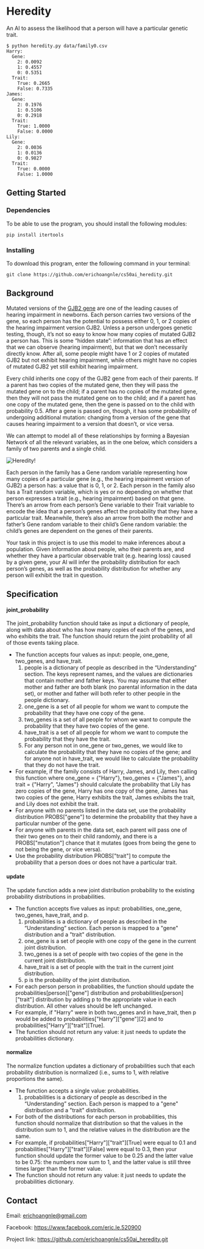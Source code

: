 # Heredity

An AI to assess the likelihood that a person will have a particular genetic trait.

```
$ python heredity.py data/family0.csv
Harry:
  Gene:
    2: 0.0092
    1: 0.4557
    0: 0.5351
  Trait:
    True: 0.2665
    False: 0.7335
James:
  Gene:
    2: 0.1976
    1: 0.5106
    0: 0.2918
  Trait:
    True: 1.0000
    False: 0.0000
Lily:
  Gene:
    2: 0.0036
    1: 0.0136
    0: 0.9827
  Trait:
    True: 0.0000
    False: 1.0000
```

## Getting Started

### Dependencies

To be able to use the program, you should install the following modules:

```
pip install itertools
```

### Installing

To download this program, enter the following command in your terminal:
```
git clone https://github.com/erichoangnle/cs50ai_heredity.git
```

## Background

Mutated versions of the [GJB2 gene](https://www.ncbi.nlm.nih.gov/pmc/articles/PMC1285178/) are one of the leading causes of hearing impairment in newborns. Each person carries two versions of the gene, so each person has the potential to possess either 0, 1, or 2 copies of the hearing impairment version GJB2. Unless a person undergoes genetic testing, though, it’s not so easy to know how many copies of mutated GJB2 a person has. This is some “hidden state”: information that has an effect that we can observe (hearing impairment), but that we don’t necessarily directly know. After all, some people might have 1 or 2 copies of mutated GJB2 but not exhibit hearing impairment, while others might have no copies of mutated GJB2 yet still exhibit hearing impairment.

Every child inherits one copy of the GJB2 gene from each of their parents. If a parent has two copies of the mutated gene, then they will pass the mutated gene on to the child; if a parent has no copies of the mutated gene, then they will not pass the mutated gene on to the child; and if a parent has one copy of the mutated gene, then the gene is passed on to the child with probability 0.5. After a gene is passed on, though, it has some probability of undergoing additional mutation: changing from a version of the gene that causes hearing impairment to a version that doesn’t, or vice versa.

We can attempt to model all of these relationships by forming a Bayesian Network of all the relevant variables, as in the one below, which considers a family of two parents and a single child.

![Heredity!](https://cs50.harvard.edu/ai/2020/projects/2/heredity/images/gene_network.png "Heredity")

Each person in the family has a Gene random variable representing how many copies of a particular gene (e.g., the hearing impairment version of GJB2) a person has: a value that is 0, 1, or 2. Each person in the family also has a Trait random variable, which is yes or no depending on whether that person expresses a trait (e.g., hearing impairment) based on that gene. There’s an arrow from each person’s Gene variable to their Trait variable to encode the idea that a person’s genes affect the probability that they have a particular trait. Meanwhile, there’s also an arrow from both the mother and father’s Gene random variable to their child’s Gene random variable: the child’s genes are dependent on the genes of their parents.

Your task in this project is to use this model to make inferences about a population. Given information about people, who their parents are, and whether they have a particular observable trait (e.g. hearing loss) caused by a given gene, your AI will infer the probability distribution for each person’s genes, as well as the probability distribution for whether any person will exhibit the trait in question.

## Specification

#### joint_probability

The joint_probability function should take as input a dictionary of people, along with data about who has how many copies of each of the genes, and who exhibits the trait. The function should return the joint probability of all of those events taking place.

 * The function accepts four values as input: people, one_gene, two_genes, and have_trait.
    1. people is a dictionary of people as described in the “Understanding” section. The keys represent names, and the values are dictionaries that contain mother and father keys. You may assume that either mother and father are both blank (no parental information in the data set), or mother and father will both refer to other people in the people dictionary.
    2. one_gene is a set of all people for whom we want to compute the probability that they have one copy of the gene.
    3. two_genes is a set of all people for whom we want to compute the probability that they have two copies of the gene.
    4. have_trait is a set of all people for whom we want to compute the probability that they have the trait.
    5. For any person not in one_gene or two_genes, we would like to calculate the probability that they have no copies of the gene; and for anyone not in have_trait, we would like to calculate the probability that they do not have the trait.
 * For example, if the family consists of Harry, James, and Lily, then calling this function where one_gene = {"Harry"}, two_genes = {"James"}, and trait = {"Harry", "James"} should calculate the probability that Lily has zero copies of the gene, Harry has one copy of the gene, James has two copies of the gene, Harry exhibits the trait, James exhibits the trait, and Lily does not exhibit the trait.
 * For anyone with no parents listed in the data set, use the probability distribution PROBS["gene"] to determine the probability that they have a particular number of the gene.
 * For anyone with parents in the data set, each parent will pass one of their two genes on to their child randomly, and there is a PROBS["mutation"] chance that it mutates (goes from being the gene to not being the gene, or vice versa).
 * Use the probability distribution PROBS["trait"] to compute the probability that a person does or does not have a particular trait.
 
#### update

The update function adds a new joint distribution probability to the existing probability distributions in probabilities.

 * The function accepts five values as input: probabilities, one_gene, two_genes, have_trait, and p.
    1. probabilities is a dictionary of people as described in the “Understanding” section. Each person is mapped to a "gene" distribution and a "trait" distribution.
    2. one_gene is a set of people with one copy of the gene in the current joint distribution.
    3. two_genes is a set of people with two copies of the gene in the current joint distribution.
    4. have_trait is a set of people with the trait in the current joint distribution.
    5. p is the probability of the joint distribution.
 * For each person person in probabilities, the function should update the probabilities[person]["gene"] distribution and probabilities[person]["trait"] distribution by adding p to the appropriate value in each distribution. All other values should be left unchanged.
 * For example, if "Harry" were in both two_genes and in have_trait, then p would be added to probabilities["Harry"]["gene"][2] and to probabilities["Harry"]["trait"][True].
 * The function should not return any value: it just needs to update the probabilities dictionary.

#### normalize

The normalize function updates a dictionary of probabilities such that each probability distribution is normalized (i.e., sums to 1, with relative proportions the same).

 * The function accepts a single value: probabilities.
    1. probabilities is a dictionary of people as described in the “Understanding” section. Each person is mapped to a "gene" distribution and a "trait" distribution.
 * For both of the distributions for each person in probabilities, this function should normalize that distribution so that the values in the distribution sum to 1, and the relative values in the distribution are the same.
 * For example, if probabilities["Harry"]["trait"][True] were equal to 0.1 and probabilities["Harry"]["trait"][False] were equal to 0.3, then your function should update the former value to be 0.25 and the latter value to be 0.75: the numbers now sum to 1, and the latter value is still three times larger than the former value.
 * The function should not return any value: it just needs to update the probabilities dictionary.

## Contact

Email: erichoangnle@gmail.com

Facebook: https://www.facebook.com/eric.le.520900

Project link: https://github.com/erichoangnle/cs50ai_heredity.git
